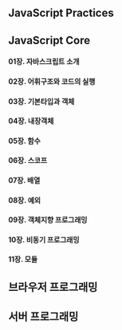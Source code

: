 ## JavaScript Practices

## JavaScript Core

#### 01장. 자바스크립트 소개
#### 02장. 어휘구조와 코드의 실행
#### 03장. 기본타입과 객체
#### 04장. 내장객체
#### 05장. 함수
#### 06장. 스코프
#### 07장. 배열
#### 08장. 예외
#### 09장. 객체지향 프로그래밍
#### 10장. 비동기 프로그래밍
#### 11장. 모듈

## 브라우저 프로그래밍

## 서버 프로그래밍

